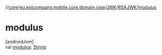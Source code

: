 //[core](../../../../index.md)/[eu.epicompany.mobile.core.domain.jose](../../index.md)/[JWK](../index.md)/[RSAJWK](index.md)/[modulus](modulus.md)

# modulus

[androidJvm]\
val [modulus](modulus.md): [String](https://kotlinlang.org/api/latest/jvm/stdlib/kotlin/-string/index.html)
